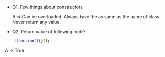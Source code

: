 - Q1. Few things about constructors.

  A => Can be overloaded. Always have the as same as the name of class. Never return any value.

- Q2. Return value of following code?

```bash
    !function(){}();
```

  A => True
